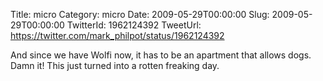 Title: micro
Category: micro
Date: 2009-05-29T00:00:00
Slug: 2009-05-29T00:00:00
TwitterId: 1962124392
TweetUrl: https://twitter.com/mark_philpot/status/1962124392

And since we have Wolfi now, it has to be an apartment that allows dogs.  Damn it! This just turned into a rotten freaking day.